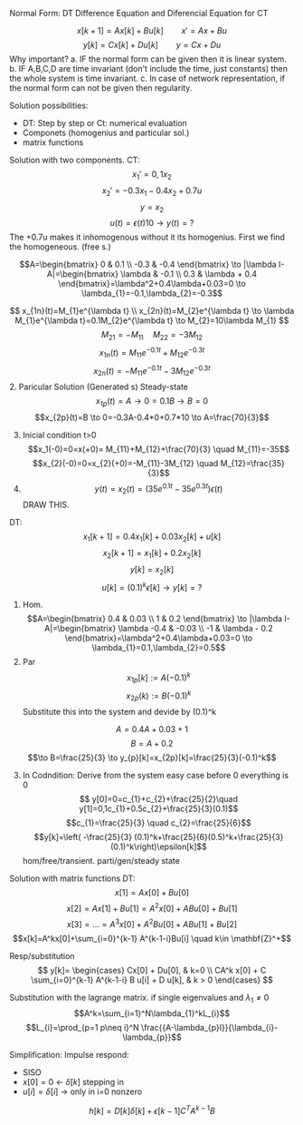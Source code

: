 Normal Form: DT Difference Equation and Diferencial Equation for CT

$$x[k+1]=Ax[k]+Bu[k] \qquad x'=Ax+Bu$$
$$y[k]=Cx[k]+Du[k] \qquad y=Cx+Du$$
Why important?
a. IF the normal form can be given then it is linear system.
b. IF A,B,C,D are time invariant (don't include the time, just constants) then the whole system is time invariant.
c. In case of network representation, if the normal form can not be given then regularity.


Solution possibilities:
- DT: Step by step or Ct: numerical evaluation
- Componets (homogenius and particular sol.)
- matrix functions

Solution with two components.
CT: 
$$x_{1}'=0,1x_{2}$$
$$x_{2}'=-0.3x_{1}-0.4x_{2}+0.7u$$
$$y=x_{2}$$
$$u(t)=\epsilon(t)10 \to y(t)=?$$
The +0.7u makes it inhomogenous without it its homogenius.
First we find the homogeneous. (free s.)

$$A=\begin{bmatrix}
0 & 0.1  \\
-0.3 & -0.4
\end{bmatrix} \to |\lambda I-A|=\begin{bmatrix}
\lambda & -0.1 \\
0.3 & \lambda + 0.4
\end{bmatrix}=\lambda^2+0.4\lambda+0.03=0 \to \lambda_{1}=-0.1,\lambda_{2}=-0.3$$

$$
x_{1n}(t)=M_{1}e^{\lambda t} \\
x_{2n}(t)=M_{2}e^{\lambda t} \to \lambda M_{1}e^{\lambda t}=0.1M_{2}e^{\lambda t} \to M_{2}=10\lambda M_{1}
$$
$$
M_{21} = - M_{11} \quad
M_{22} = -3M_{12}
$$
$$x_{1n}(t)=M_{11}e^{-0.1 t} + M_{12}e^{-0.3 t}$$
$$x_{2n}(t)= -M_{11}e^{-0.1t}-3M_{12}e^{-0.3t} $$
2. Paricular Solution (Generated s) Steady-state
$$x_{1p}(t)=A \to 0=0.1B\to B=0$$
$$x_{2p}(t)=B \to 0=-0.3A-0.4*0+0.7*10 \to A=\frac{70}{3}$$

3. Inicial condition t>0
$$x_1(-0)=0=x(+0)= M_{11}+M_{12}+\frac{70}{3} \quad M_{11}=-35$$
$$x_{2}(-0)=0=x_{2}(+0)=-M_{11}-3M_{12} \quad M_{12}=\frac{35}{3}$$
4. $$y(t)=x_{2}(t)=(35e^{0.1t}-35e^{0.3t})\epsilon(t)$$
DRAW THIS. 


DT: 
$$x_{1}[k+1]=0.4x_{1}[k]+0.03x_{2}[k]+u[k]$$
$$x_2[k+1]=x_{1}[k]+0.2x_{2}[k]$$
$$y[k]=x_{2}[k]$$
$$u[k]=(0.1)^k\epsilon[k] \to y[k]=?$$

1. Hom.
$$A=\begin{bmatrix}
0.4 & 0.03  \\
1 & 0.2
\end{bmatrix} \to |\lambda I-A|=\begin{bmatrix}
\lambda -0.4 & -0.03 \\
-1 & \lambda - 0.2
\end{bmatrix}=\lambda^2+0.4\lambda+0.03=0 \to \lambda_{1}=0.1,\lambda_{2}=0.5$$
2. Par
$$x_{1p}[k]:=A(-0.1)^k$$
$$x_{2p}(k):=B(-0.1)^k$$
Substitute this into the system and devide by (0.1)^k

$$A = 0.4A+0.03+1$$
$$B=A+0.2$$
$$\to B=\frac{25}{3} \to y_{p}[k]=x_{2p}[k]=\frac{25}{3}(-0.1)^k$$

3. In Codndition: Derive from the system easy case before 0 everything is 0
$$ y[0]=0=c_{1}+c_{2}+\frac{25}{2}\quad y[1]=0,1c_{1}+0.5c_{2}+\frac{25}{3}(0.1)$$
$$c_{1}=\frac{25}{3} \quad c_{2}=\frac{25}{6}$$
$$y[k]=\left( -\frac{25}{3} (0.1)^k+\frac{25}{6}(0.5)^k+\frac{25}{3}(0.1)^k\right)\epsilon[k]$$
hom/free/transient.  parti/gen/steady state


Solution with matrix functions
DT:
$$x[1]=Ax[0]+Bu[0]$$
$$x[2]=Ax[1]+Bu[1]=A^2x[0]+ABu[0]+Bu[1]$$
$$x[3]=\dots=A^3x[0]+A^2Bu[0]+ABu[1]+Bu[2]$$
$$x[k]=A^kx[0]+\sum_{i=0}^{k-1} A^{k-1-i}Bu[i] \quad k\in \mathbf{Z}^+$$

Resp/substitution
$$
y[k]=
\begin{cases}
Cx[0] + Du[0], & k=0 \\
CA^k x[0] + C \sum_{i=0}^{k-1} A^{k-1-i} B u[i] + D u[k], & k > 0
\end{cases}
$$


Substitution with the lagrange matrix.
if single eigenvalues and $\lambda_{1} \neq 0$
$$A^k=\sum_{i=1}^N\lambda_{1}^kL_{i}$$
$$L_{i}=\prod_{p=1 p\neq i}^N \frac{{A-\lambda_{p}I}}{\lambda_{i}-\lambda_{p}}$$

Simplification:
Impulse respond:
- SISO
- $x[0]=0$ <- $\delta[k]$ stepping in
- $u[i]=\delta[i]$ -> only in i=0 nonzero 

$$h[k]=D[k]\delta[k]+\epsilon[k-1]C^TA^{k-1}B$$